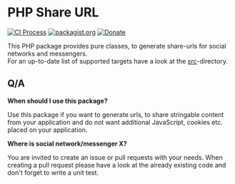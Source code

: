 # PHP Share URL
[![CI Process](https://github.com/nostadt/php-share-url/actions/workflows/default.yml/badge.svg)](https://github.com/nostadt/php-share-url/actions/workflows/default.yml)
[![packagist.org](https://img.shields.io/packagist/v/nostadt/share-url)](https://packagist.org/packages/nostadt/share-url)
[![Donate](https://img.shields.io/badge/Donate-PayPal-green.svg)](https://www.paypal.com/paypalme/amartinno1/5)

This PHP package provides pure classes, to generate share-urls for social networks and messengers.  
For an up-to-date list of supported targets have a look at the [src](https://github.com/nostadt/php-share-url/tree/development/src)-directory.

## Q/A

**When should I use this package?**

Use this package if you want to generate urls, to share stringable
content from your application and do not want additional JavaScript,
cookies etc. placed on your application.


**Where is social network/messenger X?**

You are invited to create an issue or pull requests with your needs.
When creating a pull request please have a look at the already existing code
and don't forget to write a unit test.